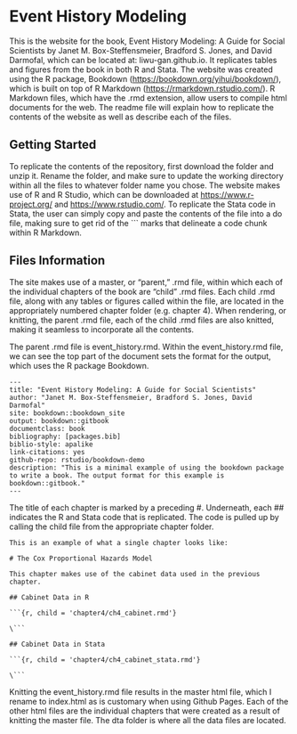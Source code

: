 # Event History Modeling

This is the website for the book, Event History Modeling: A Guide for Social Scientists by Janet M. Box-Steffensmeier, Bradford S. Jones, and David Darmofal, which can be located at: liwu-gan.github.io. It replicates tables and figures from the book in both R and Stata. The website was created using the R package, Bookdown (https://bookdown.org/yihui/bookdown/), which is built on top of R Markdown (https://rmarkdown.rstudio.com/). R Markdown files, which have the .rmd extension, allow users to compile html documents for the web. The readme file will explain how to replicate the contents of the website as well as describe each of the files. 

## Getting Started

To replicate the contents of the repository, first download the folder and unzip it. Rename the folder, and make sure to update the working directory within all the files to whatever folder name you chose. The website makes use of R and R Studio, which can be downloaded at https://www.r-project.org/ and https://www.rstudio.com/. To replicate the Stata code in Stata, the user can simply copy and paste the contents of the file into a do file, making sure to get rid of the ``` marks that delineate a code chunk within R Markdown. 

## Files Information
 
The site makes use of a master, or “parent,” .rmd file, within which each of the individual chapters of the book are “child” .rmd files. Each child .rmd file, along with any tables or figures called within the file, are located in the appropriately numbered chapter folder (e.g. chapter 4). When rendering, or knitting, the parent .rmd file, each of the child .rmd files are also knitted, making it seamless to incorporate all the contents. 

The parent .rmd file is event_history.rmd. Within the event_history.rmd file, we can see the top part of the document sets the format for the output, which uses the R package Bookdown. 


```
--- 
title: "Event History Modeling: A Guide for Social Scientists"
author: "Janet M. Box-Steffensmeier, Bradford S. Jones, David Darmofal"
site: bookdown::bookdown_site
output: bookdown::gitbook
documentclass: book
bibliography: [packages.bib]
biblio-style: apalike
link-citations: yes
github-repo: rstudio/bookdown-demo
description: "This is a minimal example of using the bookdown package to write a book. The output format for this example is bookdown::gitbook."
---
```

The title of each chapter is marked by a preceding #. Underneath, each ## indicates the R and Stata code that is replicated. The code is pulled up by calling the child file from the appropriate chapter folder. 

```
This is an example of what a single chapter looks like: 

# The Cox Proportional Hazards Model 

This chapter makes use of the cabinet data used in the previous chapter. 

## Cabinet Data in R

```{r, child = 'chapter4/ch4_cabinet.rmd'}

\```

## Cabinet Data in Stata

```{r, child = 'chapter4/ch4_cabinet_stata.rmd'}

\```

```

Knitting the event_history.rmd file results in the master html file, which I rename to index.html as is customary when using Github Pages. Each of the other html files are the individual chapters that were created as a result of knitting the master file. The dta folder is where all the data files are located. 
